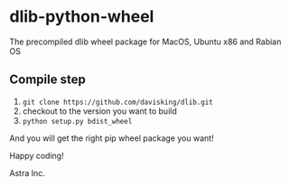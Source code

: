 # dlib-python-wheel
The precompiled dlib wheel package for MacOS, Ubuntu x86 and Rabian OS

## Compile step
1. `git clone https://github.com/davisking/dlib.git`
2. checkout to the version you want to build
3. `python setup.py bdist_wheel`
 
And you will get the right pip wheel package you want! 

Happy coding! 



Astra Inc.
